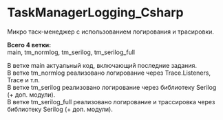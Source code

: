 # TaskManagerLogging_Csharp
Микро таск-менеджер с использованием логирования и трасировки.

**Всего 4 ветки:** <br> 
main, tm_normlog, tm_serilog, tm_serilog_full

В ветке main актуальный код, включающий последние задания.
<br>
В ветке tm_normlog реализовано логирование через Trace.Listeners, Trace и т.п.
<br>
В ветке tm_serilog реализовано логирование через библиотеку Serilog (+ доп. модули).
<br>
В ветке tm_serilog_full реализовано логирование и трассировка через библиотеку Serilog (+ доп. модули).

